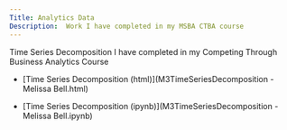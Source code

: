 ```yaml
---
Title: Analytics Data
Description:  Work I have completed in my MSBA CTBA course
---
```

Time Series Decomposition I have completed in my Competing Through Business Analytics Course
- [Time Series Decomposition (html)](M3TimeSeriesDecomposition - Melissa Bell.html)

- [Time Series Decomposition (ipynb)](M3TimeSeriesDecomposition - Melissa Bell.ipynb)

